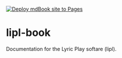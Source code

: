 [![Deploy mdBook site to Pages](https://github.com/paulusminus/lipl-book/actions/workflows/mdbook.yml/badge.svg)](https://github.com/paulusminus/lipl-book/actions/workflows/mdbook.yml)

# lipl-book

Documentation for the Lyric Play softare (lipl).
